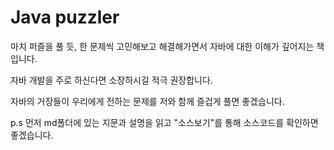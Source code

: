 # Java puzzler

마치 퍼즐을 풀 듯, 한 문제씩 고민해보고 해결해가면서 자바에 대한 이해가 깊어지는 책입니다.

자바 개발을 주로 하신다면 소장하시길 적극 권장합니다.

자바의 거장들이 우리에게 전하는 문제를 저와 함께 즐겁게 풀면 좋겠습니다.

p.s 먼저 md폴더에 있는 지문과 설명을 읽고 "소스보기"를 통해 소스코드를 확인하면 좋겠습니다.
